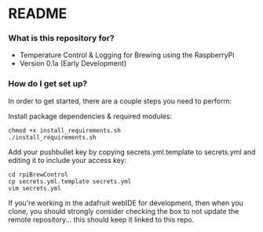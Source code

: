 # README #

### What is this repository for? ###

* Temperature Control & Logging for Brewing using the RaspberryPi
* Version 0.1a (Early Development)

### How do I get set up? ###

In order to get started, there are a couple steps you need to perform:

Install package dependencies & required modules:
```
chmod +x install_requirements.sh
./install_requirements.sh
```

Add your pushbullet key by copying secrets.yml.template to secrets.yml and editing it to include your access key:
```
cd rpiBrewControl
cp secrets.yml.template secrets.yml
vim secrets.yml 
```

If you're working in the adafruit webIDE for development, then when you clone, you should strongly consider checking the box to not update the remote repository... this should keep it linked to this repo.
